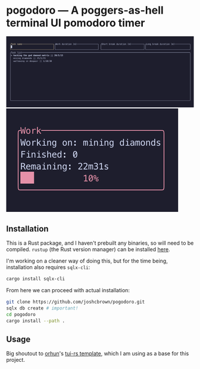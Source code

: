 # pogodoro — A poggers-as-hell terminal UI pomodoro timer

![tasks](assets/pomo_tasks.png)
![timer](assets/pomo_work.png)

## Installation

This is a Rust package, and I haven't prebuilt any binaries, so will need to be compiled. 
`rustup` (the Rust version manager) can be installed [here](https://www.rust-lang.org/learn/get-started).

I'm working on a cleaner way of doing this, but for the time being, installation also requires `sqlx-cli`:
```bash
cargo install sqlx-cli
```

From here we can proceed with actual installation:
```bash
git clone https://github.com/joshcbrown/pogodoro.git
sqlx db create # important!
cd pogodoro
cargo install --path .
```

## Usage

Big shoutout to [orhun](https://github.com/orhun/)'s [tui-rs template](https://github.com/orhun/rust-tui-template), which I am using as a base for this project.

